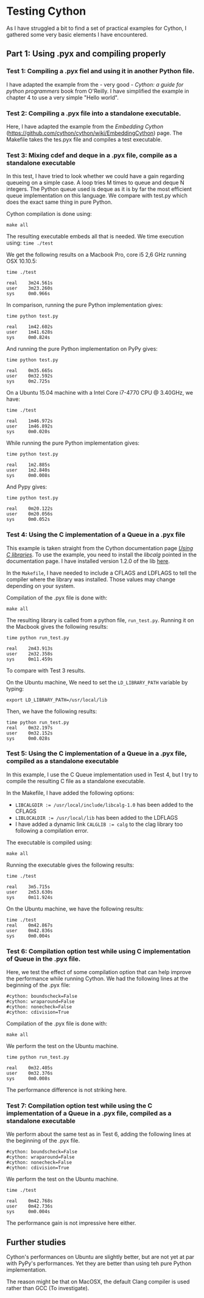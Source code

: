 # Testing Cython

As I have struggled a bit to find a set of practical examples for Cython, I gathered some very basic elements I have encountered.

## Part 1: Using .pyx and compiling properly

### Test 1: Compiling a .pyx fiel and using it in another Python file.

I have adapted the example from the - very good - _Cython: a guide for python programmers_ book from O'Reilly. I have simplified the example in chapter 4 to use a very simple "Hello world".

### Test 2: Compiling a .pyx file into a standalone executable.

Here, I have adapted the example from the _Embedding Cython_ (https://github.com/cython/cython/wiki/EmbeddingCython) page. The Makefile takes the tes.pyx file and compiles a test executable.

### Test 3: Mixing cdef and deque in a .pyx file, compile as a standalone executable

In this test, I have tried to look whether we could have a gain regarding queueing on a simple case. A loop tries M times to queue and deque N integers. The Python queue used is deque as it is by far the most efficient queue implementation on this language. We compare with test.py which does the exact same thing in pure Python.

Cython compilation is done using:
```
make all
```
The resulting executable embeds all that is needed. We time execution using:
`time ./test`

We get the following results on a Macbook Pro, core i5 2,6 GHz running OSX 10.10.5:
```
time ./test

real    3m24.561s
user    3m23.260s
sys     0m0.966s
```

In comparison, running the pure Python implementation gives:
```
time python test.py

real    1m42.602s
user    1m41.628s
sys     0m0.824s
```

And running the pure Python implementation on PyPy gives:
```
time python test.py

real    0m35.665s
user    0m32.592s
sys     0m2.725s
```

On a Ubuntu 15.04 machine with a Intel Core i7-4770 CPU @ 3.40GHz, we have:
```
time ./test

real	1m46.972s
user	1m46.892s
sys		0m0.020s
```

While running the pure Python implementation gives:
```
time python test.py 

real	1m2.885s
user	1m2.840s
sys		0m0.008s
```

And Pypy gives:
```
time python test.py 

real	0m20.122s
user	0m20.056s
sys		0m0.052s
```

### Test 4: Using the C implementation of a Queue in a .pyx file

This example is taken straight from the Cython documentation page [_Using C libraries_](http://docs.cython.org/src/tutorial/clibraries.html). To use the example, you need to install the _libcalg_ pointed in the documentation page. I have installed version 1.2.0 of the lib [here](https://github.com/fragglet/c-algorithms/releases).

In the `Makefile`, I have needed to include a CFLAGS and LDFLAGS to tell the compiler where the library was installed. Those values may change depending on your system.

Compilation of the .pyx file is done with:
```
make all
```

The resulting library is called from a python file, `run_test.py`. Running it on the Macbook gives the following results:
```
time python run_test.py

real    2m43.913s
user    2m32.358s
sys     0m11.459s
```
To compare with Test 3 results.

On the Ubuntu machine, We need to set the `LD_LIBRARY_PATH` variable by typing:
```
export LD_LIBRARY_PATH=/usr/local/lib
```

Then, we have the following results:
```
time python run_test.py 
real	0m32.197s
user	0m32.152s
sys		0m0.028s
```

### Test 5: Using the C implementation of a Queue in a .pyx file, compiled as a standalone executable

In this example, I use the C Queue implementation used in Test 4, but I try to compile the resulting C file as a standalone executable.

In the Makefile, I have added the following options:
* `LIBCALGDIR := /usr/local/include/libcalg-1.0` has been added to the CFLAGS
* `LIBLOCALDIR := /usr/local/lib` has been added to the LDFLAGS
* I have added a dynamic link `CALGLIB := calg` to the clag library too following a compilation error.

The executable is compiled using:
```
make all
```

Running the executable gives the following results:
```
time ./test

real    3m5.715s
user    2m53.630s
sys     0m11.924s

```

On the Ubuntu machine, we have the following results:
```
time ./test
real	0m42.867s
user	0m42.836s
sys		0m0.004s
```

### Test 6: Compilation option test while using C implementation of Queue in the .pyx file.

Here, we test the effect of some compilation option that can help improve the performance while running Cython. We had the following lines at the beginning of the .pyx file:
```
#cython: boundscheck=False
#cython: wraparound=False
#cython: nonecheck=False
#cython: cdivision=True
```

Compilation of the .pyx file is done with:
```
make all
```
We perform the test on the Ubuntu machine.
```
time python run_test.py 

real	0m32.405s
user	0m32.376s
sys		0m0.008s
```

The performance difference is not striking here.

### Test 7: Compilation option test while using the C implementation of a Queue in a .pyx file, compiled as a standalone executable

We perform about the same test as in Test 6, adding the following lines at the beginning of the .pyx file.
```
#cython: boundscheck=False
#cython: wraparound=False
#cython: nonecheck=False
#cython: cdivision=True
```
We perform the test on the Ubuntu machine.
```
time ./test

real	0m42.768s
user	0m42.736s
sys		0m0.004s
```
The performance gain is not impressive here either.

## Further studies

Cython's performances on Ubuntu are slightly better, but are not yet at par with PyPy's performances. Yet they are better than using teh pure Python implementation.

The reason might be that on MacOSX, the default Clang compiler is used rather than GCC (To investigate).